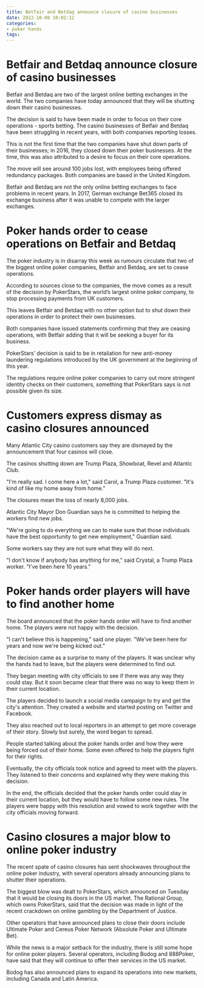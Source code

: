 ```yaml
---
title: Betfair and Betdaq announce closure of casino businesses
date: 2022-10-08 10:02:12
categories:
- poker hands
tags:
---
```



#  Betfair and Betdaq announce closure of casino businesses

Betfair and Betdaq are two of the largest online betting exchanges in the world. The two companies have today announced that they will be shutting down their casino businesses.

The decision is said to have been made in order to focus on their core operations - sports betting. The casino businesses of Betfair and Betdaq have been struggling in recent years, with both companies reporting losses.

This is not the first time that the two companies have shut down parts of their businesses; in 2016, they closed down their poker businesses. At the time, this was also attributed to a desire to focus on their core operations.

The move will see around 100 jobs lost, with employees being offered redundancy packages. Both companies are based in the United Kingdom.

Betfair and Betdaq are not the only online betting exchanges to face problems in recent years. In 2017, German exchange Bet365 closed its exchange business after it was unable to compete with the larger exchanges.

#  Poker hands order to cease operations on Betfair and Betdaq

The poker industry is in disarray this week as rumours circulate that two of the biggest online poker companies, Betfair and Betdaq, are set to cease operations.

According to sources close to the companies, the move comes as a result of the decision by PokerStars, the world’s largest online poker company, to stop processing payments from UK customers.

This leaves Betfair and Betdaq with no other option but to shut down their operations in order to protect their own businesses.

Both companies have issued statements confirming that they are ceasing operations, with Betfair adding that it will be seeking a buyer for its business.

PokerStars’ decision is said to be in retaliation for new anti-money laundering regulations introduced by the UK government at the beginning of this year.

The regulations require online poker companies to carry out more stringent identity checks on their customers, something that PokerStars says is not possible given its size.

#  Customers express dismay as casino closures announced

Many Atlantic City casino customers say they are dismayed by the announcement that four casinos will close.

The casinos shutting down are Trump Plaza, Showboat, Revel and Atlantic Club.

"I'm really sad. I come here a lot," said Carol, a Trump Plaza customer. "It's kind of like my home away from home."

The closures mean the loss of nearly 8,000 jobs.

Atlantic City Mayor Don Guardian says he is committed to helping the workers find new jobs.

"We're going to do everything we can to make sure that those individuals have the best opportunity to get new employment," Guardian said.

Some workers say they are not sure what they will do next.

"I don't know if anybody has anything for me," said Crystal, a Trump Plaza worker. "I've been here 10 years."

#  Poker hands order players will have to find another home

The board announced that the poker hands order will have to find another home. The players were not happy with the decision.

"I can't believe this is happening," said one player. "We've been here for years and now we're being kicked out."

The decision came as a surprise to many of the players. It was unclear why the hands had to leave, but the players were determined to find out.

They began meeting with city officials to see if there was any way they could stay. But it soon became clear that there was no way to keep them in their current location.

The players decided to launch a social media campaign to try and get the city's attention. They created a website and started posting on Twitter and Facebook.

They also reached out to local reporters in an attempt to get more coverage of their story. Slowly but surely, the word began to spread.

People started talking about the poker hands order and how they were being forced out of their home. Some even offered to help the players fight for their rights.

Eventually, the city officials took notice and agreed to meet with the players. They listened to their concerns and explained why they were making this decision.

In the end, the officials decided that the poker hands order could stay in their current location, but they would have to follow some new rules. The players were happy with this resolution and vowed to work together with the city officials moving forward.

#  Casino closures a major blow to online poker industry

The recent spate of casino closures has sent shockwaves throughout the online poker industry, with several operators already announcing plans to shutter their operations.

The biggest blow was dealt to PokerStars, which announced on Tuesday that it would be closing its doors in the US market. The Rational Group, which owns PokerStars, said that the decision was made in light of the recent crackdown on online gambling by the Department of Justice.

Other operators that have announced plans to close their doors include Ultimate Poker and Cereus Poker Network (Absolute Poker and Ultimate Bet).

While the news is a major setback for the industry, there is still some hope for online poker players. Several operators, including Bodog and 888Poker, have said that they will continue to offer their services in the US market.

Bodog has also announced plans to expand its operations into new markets, including Canada and Latin America.